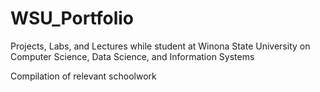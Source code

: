 # WSU_Portfolio
Projects, Labs, and Lectures while student at Winona State University on Computer Science, Data Science, and Information Systems

Compilation of relevant schoolwork

